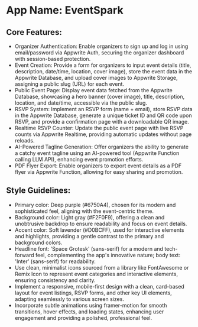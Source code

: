 # **App Name**: EventSpark

## Core Features:

- Organizer Authentication: Enable organizers to sign up and log in using email/password via Appwrite Auth, securing the organizer dashboard with session-based protection.
- Event Creation: Provide a form for organizers to input event details (title, description, date/time, location, cover image), store the event data in the Appwrite Database, and upload cover images to Appwrite Storage, assigning a public slug (URL) for each event.
- Public Event Page: Display event data fetched from the Appwrite Database, showcasing a hero banner (cover image), title, description, location, and date/time, accessible via the public slug.
- RSVP System: Implement an RSVP form (name + email), store RSVP data in the Appwrite Database, generate a unique ticket ID and QR code upon RSVP, and provide a confirmation page with a downloadable QR image.
- Realtime RSVP Counter: Update the public event page with live RSVP counts via Appwrite Realtime, providing automatic updates without page reloads.
- AI-Powered Tagline Generation: Offer organizers the ability to generate a catchy event tagline using an AI-powered tool (Appwrite Function calling LLM API), enhancing event promotion efforts.
- PDF Flyer Export: Enable organizers to export event details as a PDF flyer via Appwrite Function, allowing for easy sharing and promotion.

## Style Guidelines:

- Primary color: Deep purple (#6750A4), chosen for its modern and sophisticated feel, aligning with the event-centric theme.
- Background color: Light gray (#F2F0F9), offering a clean and unobtrusive backdrop to ensure readability and focus on event details.
- Accent color: Soft lavender (#D0BCFF), used for interactive elements and highlights, providing a gentle contrast to the primary and background colors.
- Headline font: 'Space Grotesk' (sans-serif) for a modern and tech-forward feel, complementing the app's innovative nature; body text: 'Inter' (sans-serif) for readability.
- Use clean, minimalist icons sourced from a library like FontAwesome or Remix Icon to represent event categories and interactive elements, ensuring consistency and clarity.
- Implement a responsive, mobile-first design with a clean, card-based layout for event listings, RSVP forms, and other key UI elements, adapting seamlessly to various screen sizes.
- Incorporate subtle animations using framer-motion for smooth transitions, hover effects, and loading states, enhancing user engagement and providing a polished, professional feel.